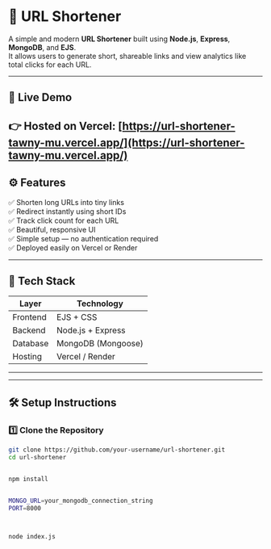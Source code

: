 # 🔗 URL Shortener

A simple and modern **URL Shortener** built using **Node.js**, **Express**, **MongoDB**, and **EJS**.  
It allows users to generate short, shareable links and view analytics like total clicks for each URL.

---

## 🚀 Live Demo
👉 **Hosted on Vercel:** [https://url-shortener-tawny-mu.vercel.app/](https://url-shortener-tawny-mu.vercel.app/)
---


## ⚙️ Features
✅ Shorten long URLs into tiny links  
✅ Redirect instantly using short IDs  
✅ Track click count for each URL  
✅ Beautiful, responsive UI  
✅ Simple setup — no authentication required  
✅ Deployed easily on Vercel or Render  

---

## 🧩 Tech Stack
| Layer | Technology |
|-------|-------------|
| Frontend | EJS + CSS |
| Backend | Node.js + Express |
| Database | MongoDB (Mongoose) |
| Hosting | Vercel / Render |

---



---

## 🛠️ Setup Instructions

### 1️⃣ Clone the Repository
```bash
git clone https://github.com/your-username/url-shortener.git
cd url-shortener


npm install


MONGO_URL=your_mongodb_connection_string
PORT=8000



node index.js



